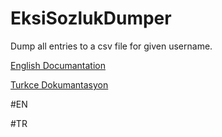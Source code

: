# EksiSozlukDumper
Dump all entries to a csv file for given username.

[English Documantation](https://github.com/otuva/EksiSozlukDumper#en)

[Turkce Dokumantasyon](https://github.com/otuva/EksiSozlukDumper#tr)

#EN

#TR